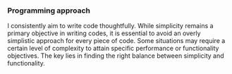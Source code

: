 ### Programming approach

I consistently aim to write code thoughtfully. While simplicity remains a primary objective in writing codes, it is essential to avoid an overly simplistic approach for every piece of code. Some situations may require a certain level of complexity to attain specific performance or functionality objectives. The key lies in finding the right balance between simplicity and functionality.
